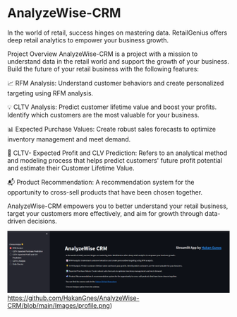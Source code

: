 # AnalyzeWise-CRM
In the world of retail, success hinges on mastering data. RetailGenius offers deep retail analytics to empower your business growth.

Project Overview
AnalyzeWise-CRM is a project with a mission to understand data in the retail world and support the growth of your business. Build the future of your retail business with the following features:

📈 RFM Analysis: Understand customer behaviors and create personalized targeting using RFM analysis.

💡 CLTV Analysis: Predict customer lifetime value and boost your profits. Identify which customers are the most valuable for your business.

📊 Expected Purchase Values: Create robust sales forecasts to optimize inventory management and meet demand.

💼 CLTV- Expected Profit and CLV Prediction: Refers to an analytical method and modeling process that helps predict customers' future profit potential and estimate their Customer Lifetime Value.

📬 Product Recommendation: A recommendation system for the opportunity to cross-sell products that have been chosen together.

AnalyzeWise-CRM empowers you to better understand your retail business, target your customers more effectively, and aim for growth through data-driven decisions.

![GitHub Logo](https://github.com/HakanGnes/AnalyzeWise-CRM/blob/main/Images/profile.png)https://github.com/HakanGnes/AnalyzeWise-CRM/blob/main/Images/profile.png)
